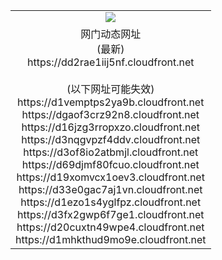 ﻿<table>
  <tr></tr>
  <tr><td colspan=2 align=center><img src="https://dd2rae1iij5nf.cloudfront.net/Up/oGate.jpg" /></td></tr>
  <tr><td colspan=2 align=center>网门动态网址<br/>(最新)
<br>https://dd2rae1iij5nf.cloudfront.net
<br/><br/>(以下网址可能失效)
<br>https://d1vemptps2ya9b.cloudfront.net
<br>https://dgaof3crz92n8.cloudfront.net
<br>https://d16jzg3rropxzo.cloudfront.net
<br>https://d3nqgvpzf4ddv.cloudfront.net
<br>https://d3of8io2atbmjl.cloudfront.net
<br>https://d69djmf80fcuo.cloudfront.net
<br>https://d19xomvcx1oev3.cloudfront.net
<br>https://d33e0gac7aj1vn.cloudfront.net
<br>https://d1ezo1s4yglfpz.cloudfront.net
<br>https://d3fx2gwp6f7ge1.cloudfront.net
<br>https://d20cuxtn49wpe4.cloudfront.net
<br>https://d1mhkthud9mo9e.cloudfront.net
    </td>
  </tr>
</table>
